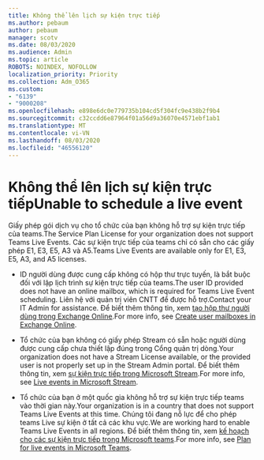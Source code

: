 ```yaml
---
title: Không thể lên lịch sự kiện trực tiếp
ms.author: pebaum
author: pebaum
manager: scotv
ms.date: 08/03/2020
ms.audience: Admin
ms.topic: article
ROBOTS: NOINDEX, NOFOLLOW
localization_priority: Priority
ms.collection: Adm_O365
ms.custom:
- "6139"
- "9000208"
ms.openlocfilehash: e898e6dc0e779735b104cd5f304fc9e438b2f9b4
ms.sourcegitcommit: c32ccdd6e87964f01a56d9a36070e4571ebf1ab1
ms.translationtype: MT
ms.contentlocale: vi-VN
ms.lasthandoff: 08/03/2020
ms.locfileid: "46556120"
---
```

# <a name="unable-to-schedule-a-live-event"></a><span data-ttu-id="56a5e-102">Không thể lên lịch sự kiện trực tiếp</span><span class="sxs-lookup"><span data-stu-id="56a5e-102">Unable to schedule a live event</span></span>

<span data-ttu-id="56a5e-103">Giấy phép gói dịch vụ cho tổ chức của bạn không hỗ trợ sự kiện trực tiếp của teams.</span><span class="sxs-lookup"><span data-stu-id="56a5e-103">The Service Plan License for your organization does not support Teams Live Events.</span></span> <span data-ttu-id="56a5e-104">Các sự kiện trực tiếp của teams chỉ có sẵn cho các giấy phép E1, E3, E5, A3 và A5.</span><span class="sxs-lookup"><span data-stu-id="56a5e-104">Teams Live Events are available only for E1, E3, E5, A3, and A5 licenses.</span></span>

- <span data-ttu-id="56a5e-105">ID người dùng được cung cấp không có hộp thư trực tuyến, là bắt buộc đối với lập lịch trình sự kiện trực tiếp của teams.</span><span class="sxs-lookup"><span data-stu-id="56a5e-105">The user ID provided does not have an online mailbox, which is required for Teams Live Event scheduling.</span></span> <span data-ttu-id="56a5e-106">Liên hệ với quản trị viên CNTT để được hỗ trợ.</span><span class="sxs-lookup"><span data-stu-id="56a5e-106">Contact your IT Admin for assistance.</span></span> <span data-ttu-id="56a5e-107">Để biết thêm thông tin, xem [tạo hộp thư người dùng trong Exchange Online](https://docs.microsoft.com/exchange/recipients-in-exchange-online/create-user-mailboxes).</span><span class="sxs-lookup"><span data-stu-id="56a5e-107">For more info, see [Create user mailboxes in Exchange Online](https://docs.microsoft.com/exchange/recipients-in-exchange-online/create-user-mailboxes).</span></span>

- <span data-ttu-id="56a5e-108">Tổ chức của bạn không có giấy phép Stream có sẵn hoặc người dùng được cung cấp chưa thiết lập đúng trong Cổng quản trị dòng.</span><span class="sxs-lookup"><span data-stu-id="56a5e-108">Your organization does not have a Stream License available, or the provided user is not properly set up in the Stream Admin portal.</span></span> <span data-ttu-id="56a5e-109">Để biết thêm thông tin, xem [sự kiện trực tiếp trong Microsoft Stream](https://docs.microsoft.com/stream/live-event-overview).</span><span class="sxs-lookup"><span data-stu-id="56a5e-109">For more info, see [Live events in Microsoft Stream](https://docs.microsoft.com/stream/live-event-overview).</span></span>

- <span data-ttu-id="56a5e-110">Tổ chức của bạn ở một quốc gia không hỗ trợ sự kiện trực tiếp teams vào thời gian này.</span><span class="sxs-lookup"><span data-stu-id="56a5e-110">Your organization is in a country that does not support Teams Live Events at this time.</span></span> <span data-ttu-id="56a5e-111">Chúng tôi đang nỗ lực để cho phép teams Live sự kiện ở tất cả các khu vực.</span><span class="sxs-lookup"><span data-stu-id="56a5e-111">We are working hard to enable Teams Live Events in all regions.</span></span> <span data-ttu-id="56a5e-112">Để biết thêm thông tin, xem [kế hoạch cho các sự kiện trực tiếp trong Microsoft teams](https://docs.microsoft.com/microsoftteams/teams-live-events/plan-for-teams-live-events).</span><span class="sxs-lookup"><span data-stu-id="56a5e-112">For more info, see [Plan for live events in Microsoft Teams](https://docs.microsoft.com/microsoftteams/teams-live-events/plan-for-teams-live-events).</span></span>